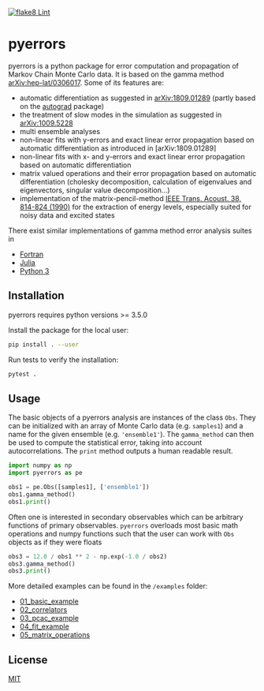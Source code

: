 [![flake8 Lint](https://github.com/fjosw/pyerrors/actions/workflows/flake8.yml/badge.svg)](https://github.com/fjosw/pyerrors/actions/workflows/flake8.yml)
# pyerrors
pyerrors is a python package for error computation and propagation of Markov Chain Monte Carlo data.
It is based on the gamma method [arXiv:hep-lat/0306017](https://arxiv.org/abs/hep-lat/0306017). Some of its features are:
* automatic differentiation as suggested in [arXiv:1809.01289](https://arxiv.org/abs/1809.01289) (partly based on the [autograd](https://github.com/HIPS/autograd) package)
* the treatment of slow modes in the simulation as suggested in [arXiv:1009.5228](https://arxiv.org/abs/1009.5228)
* multi ensemble analyses
* non-linear fits with y-errors and exact linear error propagation based on automatic differentiation as introduced in [arXiv:1809.01289]
* non-linear fits with x- and y-errors and exact linear error propagation based on automatic differentiation
* matrix valued operations and their error propagation based on automatic differentiation (cholesky decomposition, calculation of eigenvalues and eigenvectors, singular value decomposition...)
* implementation of the matrix-pencil-method [IEEE Trans. Acoust. 38, 814-824 (1990)](https://ieeexplore.ieee.org/document/56027) for the extraction of energy levels, especially suited for noisy data and excited states

There exist similar implementations of gamma method error analysis suites in
- [Fortran](https://gitlab.ift.uam-csic.es/alberto/aderrors)
- [Julia](https://gitlab.ift.uam-csic.es/alberto/aderrors.jl)
- [Python 3](https://github.com/mbruno46/pyobs)

## Installation
pyerrors requires python versions >= 3.5.0

Install the package for the local user:
```bash
pip install . --user
```

Run tests to verify the installation:
```bash
pytest .
```

## Usage
The basic objects of a pyerrors analysis are instances of the class `Obs`. They can be initialized with an array of Monte Carlo data (e.g. `samples1`) and a name for the given ensemble (e.g. `'ensemble1'`). The `gamma_method` can then be used to compute the statistical error, taking into account autocorrelations. The `print` method  outputs a human readable result.
```python
import numpy as np
import pyerrors as pe

obs1 = pe.Obs([samples1], ['ensemble1'])
obs1.gamma_method()
obs1.print()
```
Often one is interested in secondary observables which can be arbitrary functions of primary observables. `pyerrors` overloads most basic math operations and numpy functions such that the user can work with `Obs` objects as if they were floats
```python
obs3 = 12.0 / obs1 ** 2 - np.exp(-1.0 / obs2)
obs3.gamma_method()
obs3.print()
```

More detailed examples can be found in  the `/examples` folder:

* [01_basic_example](examples/01_basic_example.ipynb)
* [02_correlators](examples/02_correlators.ipynb)
* [03_pcac_example](examples/03_pcac_example.ipynb)
* [04_fit_example](examples/04_fit_example.ipynb)
* [05_matrix_operations](examples/05_matrix_operations.ipynb)


## License
[MIT](https://choosealicense.com/licenses/mit/)
